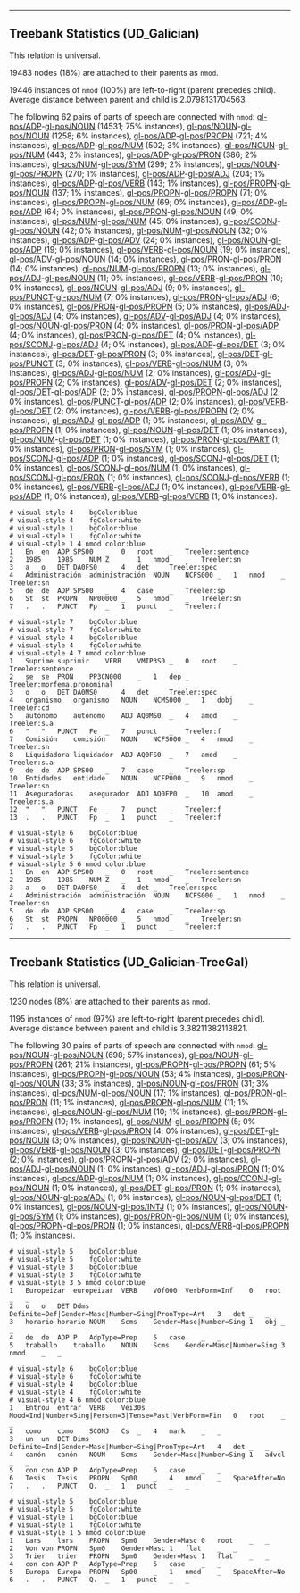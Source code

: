 

--------------------------------------------------------------------------------

## Treebank Statistics (UD_Galician)

This relation is universal.

19483 nodes (18%) are attached to their parents as `nmod`.

19446 instances of `nmod` (100%) are left-to-right (parent precedes child).
Average distance between parent and child is 2.0798131704563.

The following 62 pairs of parts of speech are connected with `nmod`: [gl-pos/ADP]()-[gl-pos/NOUN]() (14531; 75% instances), [gl-pos/NOUN]()-[gl-pos/NOUN]() (1258; 6% instances), [gl-pos/ADP]()-[gl-pos/PROPN]() (721; 4% instances), [gl-pos/ADP]()-[gl-pos/NUM]() (502; 3% instances), [gl-pos/NOUN]()-[gl-pos/NUM]() (443; 2% instances), [gl-pos/ADP]()-[gl-pos/PRON]() (386; 2% instances), [gl-pos/NUM]()-[gl-pos/SYM]() (299; 2% instances), [gl-pos/NOUN]()-[gl-pos/PROPN]() (270; 1% instances), [gl-pos/ADP]()-[gl-pos/ADJ]() (204; 1% instances), [gl-pos/ADP]()-[gl-pos/VERB]() (143; 1% instances), [gl-pos/PROPN]()-[gl-pos/NOUN]() (137; 1% instances), [gl-pos/PROPN]()-[gl-pos/PROPN]() (71; 0% instances), [gl-pos/PROPN]()-[gl-pos/NUM]() (69; 0% instances), [gl-pos/ADP]()-[gl-pos/ADP]() (64; 0% instances), [gl-pos/PRON]()-[gl-pos/NOUN]() (49; 0% instances), [gl-pos/NUM]()-[gl-pos/NUM]() (45; 0% instances), [gl-pos/SCONJ]()-[gl-pos/NOUN]() (42; 0% instances), [gl-pos/NUM]()-[gl-pos/NOUN]() (32; 0% instances), [gl-pos/ADP]()-[gl-pos/ADV]() (24; 0% instances), [gl-pos/NOUN]()-[gl-pos/ADP]() (19; 0% instances), [gl-pos/VERB]()-[gl-pos/NOUN]() (19; 0% instances), [gl-pos/ADV]()-[gl-pos/NOUN]() (14; 0% instances), [gl-pos/PRON]()-[gl-pos/PRON]() (14; 0% instances), [gl-pos/NUM]()-[gl-pos/PROPN]() (13; 0% instances), [gl-pos/ADJ]()-[gl-pos/NOUN]() (11; 0% instances), [gl-pos/VERB]()-[gl-pos/PRON]() (10; 0% instances), [gl-pos/NOUN]()-[gl-pos/ADJ]() (9; 0% instances), [gl-pos/PUNCT]()-[gl-pos/NUM]() (7; 0% instances), [gl-pos/PRON]()-[gl-pos/ADJ]() (6; 0% instances), [gl-pos/PRON]()-[gl-pos/PROPN]() (5; 0% instances), [gl-pos/ADJ]()-[gl-pos/ADJ]() (4; 0% instances), [gl-pos/ADV]()-[gl-pos/ADJ]() (4; 0% instances), [gl-pos/NOUN]()-[gl-pos/PRON]() (4; 0% instances), [gl-pos/PRON]()-[gl-pos/ADP]() (4; 0% instances), [gl-pos/PRON]()-[gl-pos/DET]() (4; 0% instances), [gl-pos/SCONJ]()-[gl-pos/ADJ]() (4; 0% instances), [gl-pos/ADP]()-[gl-pos/DET]() (3; 0% instances), [gl-pos/DET]()-[gl-pos/PRON]() (3; 0% instances), [gl-pos/DET]()-[gl-pos/PUNCT]() (3; 0% instances), [gl-pos/VERB]()-[gl-pos/NUM]() (3; 0% instances), [gl-pos/ADJ]()-[gl-pos/NUM]() (2; 0% instances), [gl-pos/ADJ]()-[gl-pos/PROPN]() (2; 0% instances), [gl-pos/ADV]()-[gl-pos/DET]() (2; 0% instances), [gl-pos/DET]()-[gl-pos/ADP]() (2; 0% instances), [gl-pos/PROPN]()-[gl-pos/ADJ]() (2; 0% instances), [gl-pos/PUNCT]()-[gl-pos/ADP]() (2; 0% instances), [gl-pos/VERB]()-[gl-pos/DET]() (2; 0% instances), [gl-pos/VERB]()-[gl-pos/PROPN]() (2; 0% instances), [gl-pos/ADJ]()-[gl-pos/ADP]() (1; 0% instances), [gl-pos/ADV]()-[gl-pos/PROPN]() (1; 0% instances), [gl-pos/NOUN]()-[gl-pos/DET]() (1; 0% instances), [gl-pos/NUM]()-[gl-pos/DET]() (1; 0% instances), [gl-pos/PRON]()-[gl-pos/PART]() (1; 0% instances), [gl-pos/PRON]()-[gl-pos/SYM]() (1; 0% instances), [gl-pos/SCONJ]()-[gl-pos/ADP]() (1; 0% instances), [gl-pos/SCONJ]()-[gl-pos/DET]() (1; 0% instances), [gl-pos/SCONJ]()-[gl-pos/NUM]() (1; 0% instances), [gl-pos/SCONJ]()-[gl-pos/PRON]() (1; 0% instances), [gl-pos/SCONJ]()-[gl-pos/VERB]() (1; 0% instances), [gl-pos/VERB]()-[gl-pos/ADJ]() (1; 0% instances), [gl-pos/VERB]()-[gl-pos/ADP]() (1; 0% instances), [gl-pos/VERB]()-[gl-pos/VERB]() (1; 0% instances).


~~~ conllu
# visual-style 4	bgColor:blue
# visual-style 4	fgColor:white
# visual-style 1	bgColor:blue
# visual-style 1	fgColor:white
# visual-style 1 4 nmod	color:blue
1	En	en	ADP	SPS00	_	0	root	_	Treeler:sentence
2	1985	1985	NUM	Z	_	1	nmod	_	Treeler:sn
3	a	o	DET	DA0FS0	_	4	det	_	Treeler:spec
4	Administración	administración	NOUN	NCFS000	_	1	nmod	_	Treeler:sn
5	de	de	ADP	SPS00	_	4	case	_	Treeler:sp
6	St	st	PROPN	NP00000	_	5	nmod	_	Treeler:sn
7	.	.	PUNCT	Fp	_	1	punct	_	Treeler:f

~~~


~~~ conllu
# visual-style 7	bgColor:blue
# visual-style 7	fgColor:white
# visual-style 4	bgColor:blue
# visual-style 4	fgColor:white
# visual-style 4 7 nmod	color:blue
1	Suprime	suprimir	VERB	VMIP3S0	_	0	root	_	Treeler:sentence
2	se	se	PRON	PP3CN000	_	1	dep	_	Treeler:morfema.pronominal
3	o	o	DET	DA0MS0	_	4	det	_	Treeler:spec
4	organismo	organismo	NOUN	NCMS000	_	1	dobj	_	Treeler:cd
5	autónomo	autónomo	ADJ	AQ0MS0	_	4	amod	_	Treeler:s.a
6	"	"	PUNCT	Fe	_	7	punct	_	Treeler:f
7	Comisión	comisión	NOUN	NCFS000	_	4	nmod	_	Treeler:sn
8	Liquidadora	liquidador	ADJ	AQ0FS0	_	7	amod	_	Treeler:s.a
9	de	de	ADP	SPS00	_	7	case	_	Treeler:sp
10	Entidades	entidade	NOUN	NCFP000	_	9	nmod	_	Treeler:sn
11	Aseguradoras	asegurador	ADJ	AQ0FP0	_	10	amod	_	Treeler:s.a
12	"	"	PUNCT	Fe	_	7	punct	_	Treeler:f
13	.	.	PUNCT	Fp	_	1	punct	_	Treeler:f

~~~


~~~ conllu
# visual-style 6	bgColor:blue
# visual-style 6	fgColor:white
# visual-style 5	bgColor:blue
# visual-style 5	fgColor:white
# visual-style 5 6 nmod	color:blue
1	En	en	ADP	SPS00	_	0	root	_	Treeler:sentence
2	1985	1985	NUM	Z	_	1	nmod	_	Treeler:sn
3	a	o	DET	DA0FS0	_	4	det	_	Treeler:spec
4	Administración	administración	NOUN	NCFS000	_	1	nmod	_	Treeler:sn
5	de	de	ADP	SPS00	_	4	case	_	Treeler:sp
6	St	st	PROPN	NP00000	_	5	nmod	_	Treeler:sn
7	.	.	PUNCT	Fp	_	1	punct	_	Treeler:f

~~~




--------------------------------------------------------------------------------

## Treebank Statistics (UD_Galician-TreeGal)

This relation is universal.

1230 nodes (8%) are attached to their parents as `nmod`.

1195 instances of `nmod` (97%) are left-to-right (parent precedes child).
Average distance between parent and child is 3.38211382113821.

The following 30 pairs of parts of speech are connected with `nmod`: [gl-pos/NOUN]()-[gl-pos/NOUN]() (698; 57% instances), [gl-pos/NOUN]()-[gl-pos/PROPN]() (261; 21% instances), [gl-pos/PROPN]()-[gl-pos/PROPN]() (61; 5% instances), [gl-pos/PROPN]()-[gl-pos/NOUN]() (53; 4% instances), [gl-pos/PRON]()-[gl-pos/NOUN]() (33; 3% instances), [gl-pos/NOUN]()-[gl-pos/PRON]() (31; 3% instances), [gl-pos/NUM]()-[gl-pos/NOUN]() (17; 1% instances), [gl-pos/PRON]()-[gl-pos/PRON]() (11; 1% instances), [gl-pos/PROPN]()-[gl-pos/NUM]() (11; 1% instances), [gl-pos/NOUN]()-[gl-pos/NUM]() (10; 1% instances), [gl-pos/PRON]()-[gl-pos/PROPN]() (10; 1% instances), [gl-pos/NUM]()-[gl-pos/PROPN]() (5; 0% instances), [gl-pos/VERB]()-[gl-pos/PRON]() (4; 0% instances), [gl-pos/DET]()-[gl-pos/NOUN]() (3; 0% instances), [gl-pos/NOUN]()-[gl-pos/ADV]() (3; 0% instances), [gl-pos/VERB]()-[gl-pos/NOUN]() (3; 0% instances), [gl-pos/DET]()-[gl-pos/PROPN]() (2; 0% instances), [gl-pos/PROPN]()-[gl-pos/ADV]() (2; 0% instances), [gl-pos/ADJ]()-[gl-pos/NOUN]() (1; 0% instances), [gl-pos/ADJ]()-[gl-pos/PRON]() (1; 0% instances), [gl-pos/ADP]()-[gl-pos/NUM]() (1; 0% instances), [gl-pos/CCONJ]()-[gl-pos/NOUN]() (1; 0% instances), [gl-pos/DET]()-[gl-pos/PRON]() (1; 0% instances), [gl-pos/NOUN]()-[gl-pos/ADJ]() (1; 0% instances), [gl-pos/NOUN]()-[gl-pos/DET]() (1; 0% instances), [gl-pos/NOUN]()-[gl-pos/INTJ]() (1; 0% instances), [gl-pos/NOUN]()-[gl-pos/SYM]() (1; 0% instances), [gl-pos/PRON]()-[gl-pos/NUM]() (1; 0% instances), [gl-pos/PROPN]()-[gl-pos/PRON]() (1; 0% instances), [gl-pos/VERB]()-[gl-pos/PROPN]() (1; 0% instances).


~~~ conllu
# visual-style 5	bgColor:blue
# visual-style 5	fgColor:white
# visual-style 3	bgColor:blue
# visual-style 3	fgColor:white
# visual-style 3 5 nmod	color:blue
1	Europeizar	europeizar	VERB	V0f000	VerbForm=Inf	0	root	_	_
2	o	o	DET	Ddms	Definite=Def|Gender=Masc|Number=Sing|PronType=Art	3	det	_	_
3	horario	horario	NOUN	Scms	Gender=Masc|Number=Sing	1	obj	_	_
4	de	de	ADP	P	AdpType=Prep	5	case	_	_
5	traballo	traballo	NOUN	Scms	Gender=Masc|Number=Sing	3	nmod	_	_

~~~


~~~ conllu
# visual-style 6	bgColor:blue
# visual-style 6	fgColor:white
# visual-style 4	bgColor:blue
# visual-style 4	fgColor:white
# visual-style 4 6 nmod	color:blue
1	Entrou	entrar	VERB	Vei30s	Mood=Ind|Number=Sing|Person=3|Tense=Past|VerbForm=Fin	0	root	_	_
2	como	como	SCONJ	Cs	_	4	mark	_	_
3	un	un	DET	Dims	Definite=Ind|Gender=Masc|Number=Sing|PronType=Art	4	det	_	_
4	canón	canón	NOUN	Scms	Gender=Masc|Number=Sing	1	advcl	_	_
5	con	con	ADP	P	AdpType=Prep	6	case	_	_
6	Tesis	Tesis	PROPN	Sp00	_	4	nmod	_	SpaceAfter=No
7	.	.	PUNCT	Q.	_	1	punct	_	_

~~~


~~~ conllu
# visual-style 5	bgColor:blue
# visual-style 5	fgColor:white
# visual-style 1	bgColor:blue
# visual-style 1	fgColor:white
# visual-style 1 5 nmod	color:blue
1	Lars	lars	PROPN	Spm0	Gender=Masc	0	root	_	_
2	Von	von	PROPN	Spm0	Gender=Masc	1	flat	_	_
3	Trier	trier	PROPN	Spm0	Gender=Masc	1	flat	_	_
4	con	con	ADP	P	AdpType=Prep	5	case	_	_
5	Europa	Europa	PROPN	Sp00	_	1	nmod	_	SpaceAfter=No
6	.	.	PUNCT	Q.	_	1	punct	_	_

~~~


